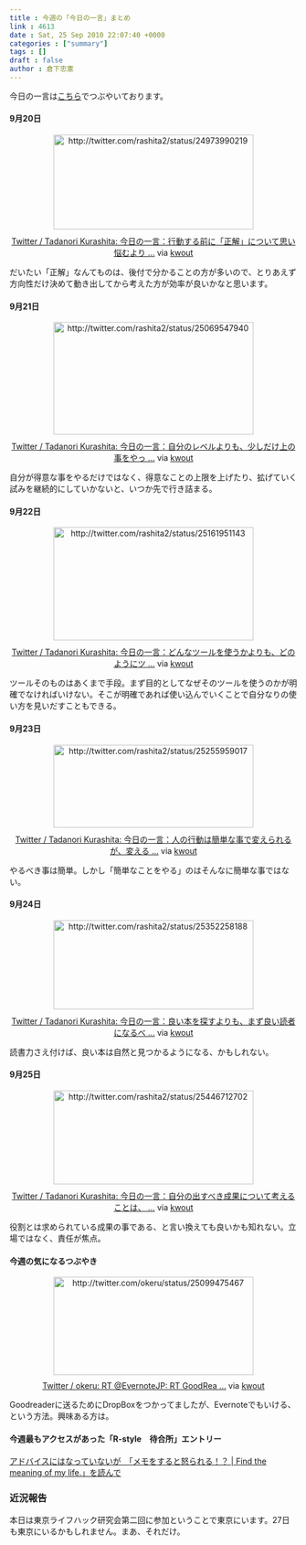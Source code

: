 ```yaml
---
title : 今週の「今日の一言」まとめ
link : 4613
date : Sat, 25 Sep 2010 22:07:40 +0000
categories : ["summary"]
tags : []
draft : false
author : 倉下忠憲
---
```


今日の一言は<a href="http://twitter.com/rashita2 ">こちら</a>でつぶやいております。

 
<h4>9月20日</h4>
<div class="kwout" style="text-align: center;"><img src="http://kwout.com/cutout/b/rk/qg/yjb_bor_rou_w350.jpg" alt="http://twitter.com/rashita2/status/24973990219" title="Twitter / Tadanori Kurashita: 今日の一言：行動する前に「正解」について思い悩むより ..." width="350" height="166" style="border: none;" usemap="#map_brkqgyjb" /><map id="map_brkqgyjb" name="map_brkqgyjb"><area coords="15,79,70,86" href="http://twitter.com/rashita2/status/24973990219" alt="" shape="rect" /><area coords="15,106,42,133" href="http://twitter.com/rashita2" alt="" shape="rect" /><area coords="54,105,122,123" href="http://twitter.com/rashita2" alt="" shape="rect" /></map><p style="margin-top: 10px; text-align: center;"><a href="http://twitter.com/rashita2/status/24973990219">Twitter / Tadanori Kurashita: 今日の一言：行動する前に「正解」について思い悩むより ...</a> via <a href="http://kwout.com/quote/brkqgyjb">kwout</a></p></div>
<!--more-->
だいたい「正解」なんてものは、後付で分かることの方が多いので、とりあえず方向性だけ決めて動き出してから考えた方が効率が良いかなと思います。
<h4>9月21日</h4>
<div class="kwout" style="text-align: center;"><img src="http://kwout.com/cutout/n/cm/fa/z8p_bor_rou_w350.jpg" alt="http://twitter.com/rashita2/status/25069547940" title="Twitter / Tadanori Kurashita: 今日の一言：自分のレベルよりも、少しだけ上の事をやっ ..." width="350" height="197" style="border: none;" usemap="#map_ncmfaz8p" /><map id="map_ncmfaz8p" name="map_ncmfaz8p"><area coords="17,102,72,108" href="http://twitter.com/rashita2/status/25069547940" alt="" shape="rect" /><area coords="17,138,44,165" href="http://twitter.com/rashita2" alt="" shape="rect" /><area coords="56,137,124,154" href="http://twitter.com/rashita2" alt="" shape="rect" /></map><p style="margin-top: 10px; text-align: center;"><a href="http://twitter.com/rashita2/status/25069547940">Twitter / Tadanori Kurashita: 今日の一言：自分のレベルよりも、少しだけ上の事をやっ ...</a> via <a href="http://kwout.com/quote/ncmfaz8p">kwout</a></p></div>
自分が得意な事をやるだけではなく、得意なことの上限を上げたり、拡げていく試みを継続的にしていかないと、いつか先で行き詰まる。
<h4>9月22日</h4>
<div class="kwout" style="text-align: center;"><img src="http://kwout.com/cutout/7/8b/nx/5az_bor_rou_w350.jpg" alt="http://twitter.com/rashita2/status/25161951143" title="Twitter / Tadanori Kurashita: 今日の一言：どんなツールを使うかよりも、どのようにツ ..." width="350" height="198" style="border: none;" usemap="#map_78bnx5az" /><map id="map_78bnx5az" name="map_78bnx5az"><area coords="15,99,69,106" href="http://twitter.com/rashita2/status/25161951143" alt="" shape="rect" /><area coords="15,135,42,162" href="http://twitter.com/rashita2" alt="" shape="rect" /><area coords="54,134,122,152" href="http://twitter.com/rashita2" alt="" shape="rect" /></map><p style="margin-top: 10px; text-align: center;"><a href="http://twitter.com/rashita2/status/25161951143">Twitter / Tadanori Kurashita: 今日の一言：どんなツールを使うかよりも、どのようにツ ...</a> via <a href="http://kwout.com/quote/78bnx5az">kwout</a></p></div>
ツールそのものはあくまで手段。まず目的としてなぜそのツールを使うのかが明確でなければいけない。そこが明確であれば使い込んでいくことで自分なりの使い方を見いだすこともできる。
<h4>9月23日</h4>
<div class="kwout" style="text-align: center;"><img src="http://kwout.com/cutout/9/sc/xm/v7g_bor_rou_w350.jpg" alt="http://twitter.com/rashita2/status/25255959017" title="Twitter / Tadanori Kurashita: 今日の一言：人の行動は簡単な事で変えられるが、変える ..." width="350" height="145" style="border: none;" usemap="#map_9scxmv7g" /><map id="map_9scxmv7g" name="map_9scxmv7g"><area coords="15,59,72,65" href="http://twitter.com/rashita2/status/25255959017" alt="" shape="rect" /><area coords="15,85,42,113" href="http://twitter.com/rashita2" alt="" shape="rect" /><area coords="54,84,122,101" href="http://twitter.com/rashita2" alt="" shape="rect" /></map><p style="margin-top: 10px; text-align: center;"><a href="http://twitter.com/rashita2/status/25255959017">Twitter / Tadanori Kurashita: 今日の一言：人の行動は簡単な事で変えられるが、変える ...</a> via <a href="http://kwout.com/quote/9scxmv7g">kwout</a></p></div>
やるべき事は簡単。しかし「簡単なことをやる」のはそんなに簡単な事ではない。
<h4>9月24日</h4>
<div class="kwout" style="text-align: center;"><img src="http://kwout.com/cutout/u/5r/z4/x5a_bor_rou_w350.jpg" alt="http://twitter.com/rashita2/status/25352258188" title="Twitter / Tadanori Kurashita: 今日の一言：良い本を探すよりも、まず良い読者になるべ ..." width="350" height="156" style="border: none;" usemap="#map_u5rz4x5a" /><map id="map_u5rz4x5a" name="map_u5rz4x5a"><area coords="15,58,71,64" href="http://twitter.com/rashita2/status/25352258188" alt="" shape="rect" /><area coords="15,93,42,121" href="http://twitter.com/rashita2" alt="" shape="rect" /><area coords="54,93,122,110" href="http://twitter.com/rashita2" alt="" shape="rect" /></map><p style="margin-top: 10px; text-align: center;"><a href="http://twitter.com/rashita2/status/25352258188">Twitter / Tadanori Kurashita: 今日の一言：良い本を探すよりも、まず良い読者になるべ ...</a> via <a href="http://kwout.com/quote/u5rz4x5a">kwout</a></p></div>
読書力さえ付けば、良い本は自然と見つかるようになる、かもしれない。
<h4>9月25日</h4>
<div class="kwout" style="text-align: center;"><img src="http://kwout.com/cutout/m/rk/qg/yjb_bor_rou_w350.jpg" alt="http://twitter.com/rashita2/status/25446712702" title="Twitter / Tadanori Kurashita: 今日の一言：自分の出すべき成果について考えることは、 ..." width="350" height="164" style="border: none;" usemap="#map_mrkqgyjb" /><map id="map_mrkqgyjb" name="map_mrkqgyjb"><area coords="13,78,42,84" href="http://twitter.com/rashita2/status/25446712702" alt="" shape="rect" /><area coords="13,103,41,132" href="http://twitter.com/rashita2" alt="" shape="rect" /><area coords="53,103,121,121" href="http://twitter.com/rashita2" alt="" shape="rect" /></map><p style="margin-top: 10px; text-align: center;"><a href="http://twitter.com/rashita2/status/25446712702">Twitter / Tadanori Kurashita: 今日の一言：自分の出すべき成果について考えることは、 ...</a> via <a href="http://kwout.com/quote/mrkqgyjb">kwout</a></p></div>
役割とは求められている成果の事である、と言い換えても良いかも知れない。立場ではなく、責任が焦点。

<h4>今週の気になるつぶやき</h4>
<div class="kwout" style="text-align: center;"><img src="http://kwout.com/cutout/h/qz/rj/bqs_bor_rou_w350.jpg" alt="http://twitter.com/okeru/status/25099475467" title="Twitter / okeru: RT @EvernoteJP: RT GoodRea ..." width="350" height="172" style="border: none;" usemap="#map_hqzrjbqs" /><map id="map_hqzrjbqs" name="map_hqzrjbqs"><area coords="16,76,70,82" href="http://twitter.com/okeru/status/25099475467" alt="" shape="rect" /><area coords="16,112,43,139" href="http://twitter.com/okeru" alt="" shape="rect" /><area coords="55,111,100,128" href="http://twitter.com/okeru" alt="" shape="rect" /><area coords="58,12,149,30" href="http://twitter.com/EvernoteJP" alt="" shape="rect" /><area coords="72,76,97,82" href="http://www.echofon.com/" alt="" shape="rect" /><area coords="142,54,304,72" href="http://bit.ly/aVmZ1f" alt="" shape="rect" /></map><p style="margin-top: 10px; text-align: center;"><a href="http://twitter.com/okeru/status/25099475467">Twitter / okeru: RT @EvernoteJP: RT GoodRea ...</a> via <a href="http://kwout.com/quote/hqzrjbqs">kwout</a></p></div>
Goodreaderに送るためにDropBoxをつかってましたが、Evernoteでもいける、という方法。興味ある方は。

<h4>今週最もアクセスがあった「R-style　待合所」エントリー</h4>
<a href="http://r-style.posterous.com/-find-the-meaning-of-my-life-6">アドバイスにはなっていないが　「メモをすると怒られる！？ | Find the meaning of my life.」を読んで</a>

<h3>近況報告</h3>
本日は東京ライフハック研究会第二回に参加ということで東京にいます。27日も東京にいるかもしれません。まあ、それだけ。